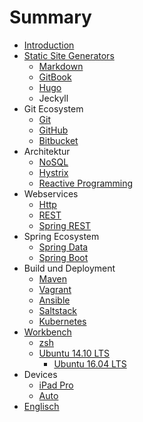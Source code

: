 # Summary

* [Introduction](README.md)
* [Static Site Generators](staticSiteGenerators.md)
   * [Markdown](markdown.md)
   * [GitBook](gitbook.md)
   * [Hugo](hugo.md)
   * Jeckyll
* Git Ecosystem
   * [Git](git.md)
   * [GitHub](github.md)
   * [Bitbucket](bitbucket.md)
* Architektur
   * [NoSQL](nosql.md)
   * [Hystrix](hystrix.md)
   * [Reactive Programming](reactiveProgramming.md)
* Webservices
   * [Http](http.md)
   * [REST](rest.md)
   * [Spring REST](springRest.md)
* Spring Ecosystem
   * [Spring Data](springdata.md)
   * [Spring Boot](springBoot.md)
* Build und Deployment
   * [Maven](maven.md)
   * [Vagrant](vagrant.md)
   * [Ansible](ansible.md)
   * [Saltstack](saltstack.md)
   * [Kubernetes](kubernetes.md)
* [Workbench](workbench.md)
   * [zsh](zsh.md)
   * [Ubuntu 14.10 LTS](workbench/ubuntu1404_lts.md)
       * [Ubuntu 16.04 LTS](workbench/ubuntu_1604_lts.md)
* Devices
   * [iPad Pro](ipadPro.md)
   * [Auto](auto.md)
* [Englisch](englisch.md)

